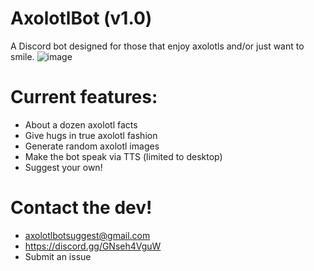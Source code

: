 # AxolotlBot (v1.0)

A Discord bot designed for those that enjoy axolotls and/or just want to smile.
![image](https://github.com/shaithegame/Axolotl-Bot/assets/127069537/4052a09c-43ed-45a2-8542-32740a492582)

# Current features:
- About a dozen axolotl facts
- Give hugs in true axolotl fashion
- Generate random axolotl images
- Make the bot speak via TTS (limited to desktop)
- Suggest your own!

# Contact the dev!
- axolotlbotsuggest@gmail.com
- https://discord.gg/GNseh4VguW
- Submit an issue

